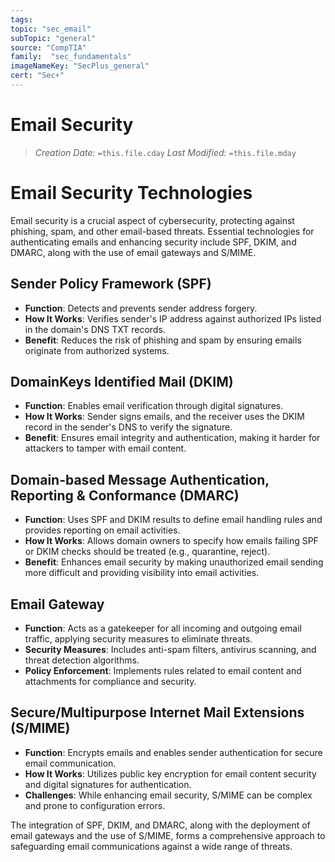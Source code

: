 ```yaml
---
tags:
topic: "sec_email"
subTopic: "general"
source: "CompTIA"
family:  "sec_fundamentals"
imageNameKey: "SecPlus_general" 
cert: "Sec+"
---
```

# Email Security
> *Creation Date:* `=this.file.cday`
> *Last Modified:* `=this.file.mday`

# Email Security Technologies

Email security is a crucial aspect of cybersecurity, protecting against phishing, spam, and other email-based threats. Essential technologies for authenticating emails and enhancing security include SPF, DKIM, and DMARC, along with the use of email gateways and S/MIME.

## Sender Policy Framework (SPF)

- **Function**: Detects and prevents sender address forgery.
- **How It Works**: Verifies sender's IP address against authorized IPs listed in the domain's DNS TXT records.
- **Benefit**: Reduces the risk of phishing and spam by ensuring emails originate from authorized systems.

## DomainKeys Identified Mail (DKIM)

- **Function**: Enables email verification through digital signatures.
- **How It Works**: Sender signs emails, and the receiver uses the DKIM record in the sender's DNS to verify the signature.
- **Benefit**: Ensures email integrity and authentication, making it harder for attackers to tamper with email content.

## Domain-based Message Authentication, Reporting & Conformance (DMARC)

- **Function**: Uses SPF and DKIM results to define email handling rules and provides reporting on email activities.
- **How It Works**: Allows domain owners to specify how emails failing SPF or DKIM checks should be treated (e.g., quarantine, reject).
- **Benefit**: Enhances email security by making unauthorized email sending more difficult and providing visibility into email activities.

## Email Gateway

- **Function**: Acts as a gatekeeper for all incoming and outgoing email traffic, applying security measures to eliminate threats.
- **Security Measures**: Includes anti-spam filters, antivirus scanning, and threat detection algorithms.
- **Policy Enforcement**: Implements rules related to email content and attachments for compliance and security.

## Secure/Multipurpose Internet Mail Extensions (S/MIME)

- **Function**: Encrypts emails and enables sender authentication for secure email communication.
- **How It Works**: Utilizes public key encryption for email content security and digital signatures for authentication.
- **Challenges**: While enhancing email security, S/MIME can be complex and prone to configuration errors.

The integration of SPF, DKIM, and DMARC, along with the deployment of email gateways and the use of S/MIME, forms a comprehensive approach to safeguarding email communications against a wide range of threats.
